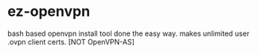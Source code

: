 # ez-openvpn
bash based openvpn install tool done the easy way. makes unlimited user .ovpn client certs. [NOT OpenVPN-AS]
